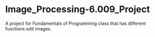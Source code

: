# Image_Processing-6.009_Project
 A project for Fundamentals of Programming class that has different functions edit images. 
